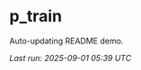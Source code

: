 # p_train

Auto-updating README demo.

<!--START_SECTION:status-->
_Last run: 2025-09-01 05:39 UTC_
<!--END_SECTION:status-->





















































































































































































































































